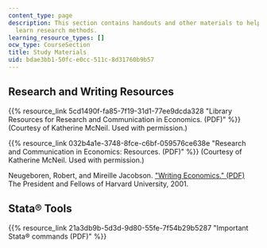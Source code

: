 ```yaml
---
content_type: page
description: This section contains handouts and other materials to help the students
  learn research methods.
learning_resource_types: []
ocw_type: CourseSection
title: Study Materials
uid: bdae3bb1-50fc-e0cc-511c-8d31760b9b57
---
```


Research and Writing Resources
------------------------------

{{% resource_link 5cd1490f-fa85-7f19-31d1-77ee9dcda328 "Library Resources for Research and Communication in Economics. (PDF)" %}} (Courtesy of Katherine McNeil. Used with permission.)

{{% resource_link 032b4a1e-3748-8fce-c6bf-059576ce638e "Research and Communication in Economics: Resources. (PDF)" %}} (Courtesy of Katherine McNeil. Used with permission.)

Neugeboren, Robert, and Mireille Jacobson. ["Writing Economics." (PDF)](https://writingproject.fas.harvard.edu/files/hwp/files/writingeconomics.pdf) The President and Fellows of Harvard University, 2001.

Stata® Tools
------------

{{% resource_link 21a3db9b-5d3d-9d80-55fe-7f54b29b5287 "Important Stata® commands (PDF)" %}}